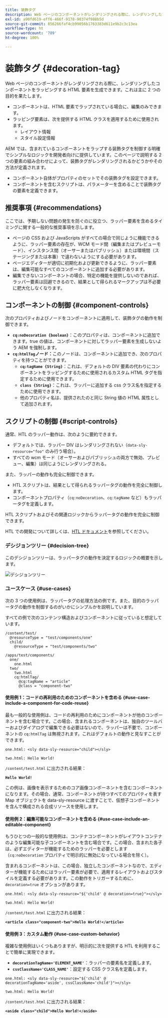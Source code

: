 ```yaml
---
title: 装飾タグ
description: Web ページのコンポーネントがレンダリングされる際に、レンダリングしたコンポーネントをラッピングする HTML 要素を生成できます。AEM では、含まれているコンポーネントをラップする装飾タグを制御する明確でシンプルなロジックを開発者向けに提供しています。
exl-id: a90fd619-eff6-466f-9178-90374f988b5d
source-git-commit: 856266faf4cb99056b1763383d611e9b2c3c13ea
workflow-type: ht
source-wordcount: '789'
ht-degree: 100%

---
```


# 装飾タグ {#decoration-tag}

Web ページのコンポーネントがレンダリングされる際に、レンダリングしたコンポーネントをラッピングする HTML 要素を生成できます。これは主に 2 つの目的を果たします。

* コンポーネントは、HTML 要素でラップされている場合に、編集のみできます。
* ラッピング要素は、次を提供する HTML クラスを適用するために使用されます。
   * レイアウト情報
   * スタイル設定情報

AEM では、含まれているコンポーネントをラップする装飾タグを制御する明確でシンプルなロジックを開発者向けに提供しています。このページで説明する 2 つの要素の組み合わせによって、装飾タグがレンダリングされるかどうかやその方法が定義されます。

* コンポーネント自体がプロパティのセットでその装飾タグを設定できます。
* コンポーネントを含むスクリプトは、パラメーターを含めることで装飾タグの要素を定義できます。

## 推奨事項 {#recommendations}

ここでは、予期しない問題の発生を防ぐのに役立つ、ラッパー要素を含めるタイミングに関する一般的な推奨事項を示します。

* ページの CSS および JavaScripts がすべての場合で同じように機能できるように、ラッパー要素の存在が、WCM モード間（編集またはプレビューモード）、インスタンス間（オーサーまたはパブリッシュ）または環境間（ステージングまたは本番）で違わないようにする必要があります。
* ページエディターが適切に初期化および更新できるように、ラッパー要素は、編集可能なすべてのコンポーネントに追加する必要があります。
* 編集できないコンポーネントの場合、特定の機能を提供しないのであれば、ラッパー要素は回避できるので、結果として得られるマークアップは不必要に肥大化しなくなります。

## コンポーネントの制御 {#component-controls}

次のプロパティおよびノードをコンポーネントに適用して、装飾タグの動作を制御できます。

* **`cq:noDecoration {boolean}`**：このプロパティは、コンポーネントに追加できます。true の値は、コンポーネントに対してラッパー要素を生成しないよう AEM を強制します。
* **`cq:htmlTag`ノード：**&#x200B;このノードは、コンポーネントに追加でき、次のプロパティを持つことができます。
   * **`cq:tagName {String}`**：これは、デフォルトの DIV 要素の代わりにコンポーネントをラッピングするために使用されるカスタム HTML タグを指定するために使用できます。
   * **`class {String}`**：これは、ラッパーに追加する css クラス名を指定するために使用できます。
   * 他のプロパティ名は、提供されたのと同じ String 値の HTML 属性として追加されます。

## スクリプトの制御 {#script-controls}

通常、HTL のラッパー動作は、次のように要約できます。

* デフォルトでは、ラッパー DIV はレンダリングされない（`data-sly-resource="foo"` のみ行う場合）。
* すべての wcm モード（オーサーおよびパブリッシュの両方で無効、プレビュー、編集）は同じようにレンダリングされる。

また、ラッパーの動作も完全に制御できます。

* HTL スクリプトは、結果として得られるラッパータグの動作を完全に制御します。
* コンポーネントプロパティ（`cq:noDecoration`、`cq:tagName` など）もラッパータグを定義します。

HTL スクリプトおよびその関連ロジックからラッパータグの動作を完全に制御できます。

HTL での開発について詳しくは、[HTL ドキュメント](https://experienceleague.adobe.com/docs/experience-manager-htl/using/overview.html?lang=ja)を参照してください。

### デシジョンツリー {#decision-tree}

このデシジョンツリーは、ラッパータグの動作を決定するロジックの概要を示します。

![デシジョンツリー](assets/decoration-tag-decision-tree.png)

### ユースケース {#use-cases}

次の 3 つの使用例は、ラッパータグの処理方法の例です。また、目的のラッパータグの動作を制御するのがいかにシンプルかを説明しています。

すべての例で次のコンテンツ構造およびコンポーネントに従っていると想定しています。

```
/content/test/
  @resourceType = "test/components/one"
  child/
    @resourceType = "test/components/two"
```

```
/apps/test/components/
  one/
    one.html
  two/
    two.html
    cq:htmlTag/
      @cq:tagName = "article"
      @class = "component-two"
```

#### 使用例 1：コードの再利用のためのコンポーネントを含める {#use-case-include-a-component-for-code-reuse}

最も一般的な使用例は、コードの再利用のためにコンポーネントが他のコンポーネントを含む場合です。この場合、含まれるコンポーネントは、独自のツールバーおよびダイアログで編集できる必要はないので、ラッパーは不要で、コンポーネントの `cq:htmlTag` は無視されます。これはデフォルトの動作と見なすことができます。

`one.html: <sly data-sly-resource="child"></sly>`

`two.html: Hello World!`

`/content/test.html` に出力される結果：

**`Hello World!`**

この例は、画像を表示するためのコア画像コンポーネントを含むコンポーネントになります。その場合、通常、コンポーネントが持つすべてのプロパティを表す Map オブジェクトを data-sly-resource に渡すことで、仮想子コンポーネントを含んで構成される合成リソースを使用します。

#### 使用例 2：編集可能なコンポーネントを含める {#use-case-include-an-editable-component}

もうひとつの一般的な使用例は、コンテナコンポーネントがレイアウトコンテナのような編集可能な子コンポーネントを含む場合です。この場合、含まれた各子は、必ずエディターが機能するためのラッパーを必要とします（`cq:noDecoration` プロパティで明示的に無効になっている場合を除く）。

含まれるコンポーネントは、この場合、独立したコンポーネントなので、エディターが機能するためにはラッパー要素が必要で、適用するレイアウトおよびスタイルを定義する必要があります。この動作をトリガーするために、`decoration=true` オプションがあります。

`one.html: <sly data-sly-resource="${'child' @ decoration=true}"></sly>`

`two.html: Hello World!`

`/content/test.html` に出力される結果：

**`<article class="component-two">Hello World!</article>`**

#### 使用例 3：カスタム動作 {#use-case-custom-behavior}

複雑な使用例はいくつもありますが、明示的に次を提供する HTL を利用することで簡単に実現できます。

* **`decorationTagName='ELEMENT_NAME'`**：ラッパーの要素名を定義します。
* **`cssClassName='CLASS_NAME'`**：設定する CSS クラス名を定義します。

`one.html: <sly data-sly-resource="${'child' @ decorationTagName='aside', cssClassName='child'}"></sly>`

`two.html: Hello World!`

`/content/test.html` に出力される結果：

**`<aside class="child">Hello World!</aside>`**
